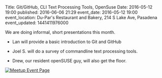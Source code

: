 Title: Git/GitHub, CLI Text Processing Tools, OpenSuse
Date: 2016-05-12 19:00
published: 2016-06-06 21:29
event_date: 2016-05-12 19:00
event_location: Du-Par's Restaurant and Bakery, 214 S Lake Ave, Pasadena
event_updated: 1441411976000

We are doing informal, short presentations this month.

* Lan will provide a basic introduction to Git and GitHub

* Joel S. will do a survey of commandline text processing tools.

* Drew, our resident openSUSE guy, will also get the floor.  

[ ![Meetup Event Page]({filename}/images/meetup_logo_45.png) ](http://www.meetup.com/SGVTech/events/229463153/)
